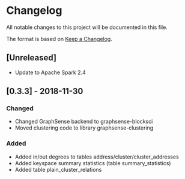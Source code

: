 # Changelog
All notable changes to this project will be documented in this file.

The format is based on [Keep a Changelog](https://keepachangelog.com/en/1.0.0/).

## [Unreleased]
- Update to Apache Spark 2.4

## [0.3.3] - 2018-11-30

### Changed
- Changed GraphSense backend to graphsense-blocksci
- Moved clustering code to library graphsense-clustering

### Added
- Added in/out degrees to tables address/cluster/cluster_addresses
- Added keyspace summary statistics (table summary_statistics)
- Added table plain_cluster_relations
